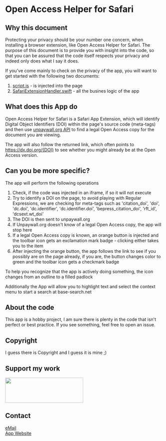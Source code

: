 # Open Access Helper for Safari

## Why this document

Protecting your privacy should be your number one concern, when installing a browser extension, like Open Access Helper for Safari. The purpose of this document is to provide you with insight into the code, so that you can be assured that the code itself respects your privacy and indeed only does what I say it does.

If you've come mainly to check on the privacy of the app, you will want to get started with the following two documents:

1. [script.js](https://github.com/otzbergnet/libHelper/blob/master/Open%20Access%20Helper%20Safari/script.js) - is injected into the page
2. [SafariExtensionHandler.swift](https://github.com/otzbergnet/libHelper/blob/master/Open%20Access%20Helper%20Safari/SafariExtensionHandler.swift) - all the busines logic of the app

## What does this App do

Open Access Helper for Safari is a Safari App Extension, which will identify Digital Object Identifiers (DOI) within the page's source code (meta-tags) and then use [unpaywall.org API](https://unpaywall.org) to find a legal Open Access copy for the document you are viewing.

The app will also follow the returned link, which often points to https://dx.doi.org/{DOI} to see whether you might already be at the Open Access version.

## Can you be more specific?

The app will perform the following operations

1. Check, if the code was injected in an iframe, if so it will not execute
2. Try to identify a DOI on the page, to avoid playing with Regular Expressions, we are checking for meta-tags such as 'citation_doi', 'doi', 'dc.doi', 'dc.identifier', 'dc.identifier.doi', 'bepress_citation_doi', 'rft_id', 'dcsext.wt_doi'
3. The DOI is then sent to unpaywall.org
4. If Unpaywall.org doesn't know of a legal Open Access copy, the app will stop here
5. If a legal Open Access copy is known, an orange button is injected and the toolbar icon gets an exclamation mark badge - clicking either takes you to the item
6. After injecting the orange button, the app follows the link to see if you possibly are on the page already, if you are, the button changes color to green and the toolbar icon gets a checkmark badge

To help you recognize that the app is actively doing something, the icon changes from an outline to a filled padlock

Additionally the App will allow you to highlight text and select the context menu to start a search at base-search.net

## About the code

This app is a hobby project, I am sure there is plenty in the code that isn't perfect or best practice. If you see something, feel free to open an issue.

## Copyright

I guess there is Copyright and I guess it is mine ;)

## Support my work

[<img src="https://www.otzberg.net/img/buymeatea.png" width="250" height="80" >](https://www.buymeacoffee.com/otzberg)

## Contact

[eMail](mailto:oahelper@otzberg.net)<br/>
[App Website](https://www.otzberg.net/oahelper)
